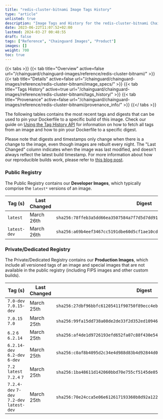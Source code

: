 ```yaml
---
title: "redis-cluster-bitnami Image Tags History"
type: "article"
unlisted: true
description: "Image Tags and History for the redis-cluster-bitnami Chainguard Image"
date: 2023-06-22T11:07:52+02:00
lastmod: 2024-03-27 00:48:55
draft: false
tags: ["Reference", "Chainguard Images", "Product"]
images: []
weight: 700
toc: true
---
```


{{< tabs >}}
{{< tab title="Overview" active=false url="/chainguard/chainguard-images/reference/redis-cluster-bitnami/" >}}
{{< tab title="Details" active=false url="/chainguard/chainguard-images/reference/redis-cluster-bitnami/image_specs/" >}}
{{< tab title="Tags History" active=true url="/chainguard/chainguard-images/reference/redis-cluster-bitnami/tags_history/" >}}
{{< tab title="Provenance" active=false url="/chainguard/chainguard-images/reference/redis-cluster-bitnami/provenance_info/" >}}
{{</ tabs >}}

The following tables contains the most recent tags and digests that can be used to pin your Dockerfile to a specific build of this image. Check our guide on [Using the Tag History API](/chainguard/chainguard-images/using-the-tag-history-api/) for information on how to fetch all tags from an image and how to pin your Dockerfile to a specific digest.

Please note that digests and timestamps only change when there is a change to the image, even though images are rebuilt every night. The "Last Changed" column indicates when the image was last modified, and doesn't always reflect the latest build timestamp. For more information about how our reproducible builds work, please refer to [this blog post](https://www.chainguard.dev/unchained/reproducing-chainguards-reproducible-image-builds).

### Public Registry
The Public Registry contains our **Developer Images**, which typically comprise the `latest*` versions of an image.

| Tag (s)       | Last Changed | Digest                                                                    |
|---------------|--------------|---------------------------------------------------------------------------|
|  `latest`     | March 26th   | `sha256:78ffeb3a5dd66ea3507584a7f7d5d7dd91f1d7c4a96b7ab6647e3633cfea86eb` |
|  `latest-dev` | March 26th   | `sha256:a69b4eef3467cc5191dbe60d5cf1ae10cdc0e3108d7e72701be3d8935891a94d` |


### Private/Dedicated Registry
The Private/Dedicated Registry contains our **Production Images**, which include all versioned tags of an image and special images that are not available in the public registry (including FIPS images and other custom builds).

| Tag (s)                                     | Last Changed | Digest                                                                    |
|---------------------------------------------|--------------|---------------------------------------------------------------------------|
|  `7.0-dev` `7.0.15-dev`                     | March 25th   | `sha256:27dbf96bbfc61205411f90750f89ecc4ebff539214f50a5b58dd042238f5829f` |
|  `7.0.15` `7.0`                             | March 25th   | `sha256:99fa15dd738a08de2de33f2d352ed109464749b9e6878192c04e795b953f7172` |
|  `6.2` `6` `6.2.14`                         | March 25th   | `sha256:af4de1d9726193efd652fa07c88f430e54f51b7bf83358e13d80b2296eac607b` |
|  `6.2.14-dev` `6.2-dev` `6-dev`             | March 25th   | `sha256:c0af8b4095d2c34e4d988d83b4d92844d0ebe25cac589493c84dfe72a7957daa` |
|  `7.2` `latest` `7.2.4` `7`                 | March 25th   | `sha256:1ba48611d142060bbd70e755cf5145de05ea4c87d81d3140a239c4cb58ac5941` |
|  `7.2.4-dev` `7-dev` `7.2-dev` `latest-dev` | March 25th   | `sha256:70e24cca5e06e612617193360b8d92a122884b2eda29a2aad9c65d41bc1f9964` |

